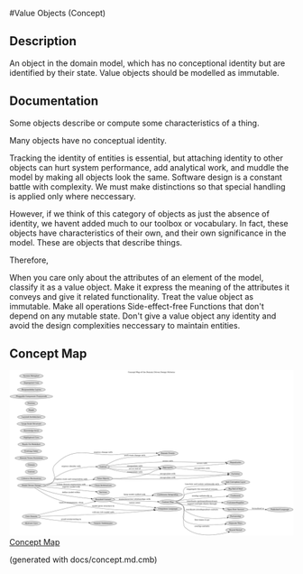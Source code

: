 #Value Objects (Concept)
## Description
An object in the domain model, which has no conceptional identity but are
identified by their state. Value objects should be modelled as immutable.
## Documentation
Some objects describe or compute some characteristics of a thing.

Many objects have no conceptual identity.

Tracking the identity of entities is essential, but attaching identity to other
objects can hurt system performance, add analytical work, and muddle the model
by making all objects look the same. Software design is a constant battle with
complexity. We must make distinctions so that special handling is applied only
where neccessary.

However, if we think of this category of objects as just the absence of
identity, we havent added much to our toolbox or vocabulary. In fact, these
objects have characteristics of their own, and their own significance in the
model. These are objects that describe things.


Therefore,

When you care only about the attributes of an element of the model, classify it
as a value object. Make it express the meaning of the attributes it conveys and
give it related functionality.
Treat the value object as immutable. Make all operations Side-effect-free
Functions that don't depend on any mutable state. Don't give a value object any
identity and avoid the design complexities neccessary to maintain entities.

## Concept Map
![Concept Map of the Domain Driven Design Patterns](../ddd/concept-view.png)
[Concept Map](../ddd/concept-view.md)


(generated with docs/concept.md.cmb)
